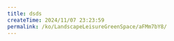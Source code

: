 ```yaml
---
title: dsds
createTime: 2024/11/07 23:23:59
permalink: /ko/LandscapeLeisureGreenSpace/aFMm7bY8/
---
```

